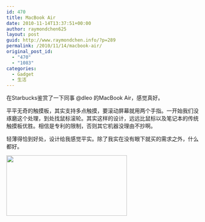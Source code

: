 ```yaml
---
id: 470
title: MacBook Air
date: 2010-11-14T13:37:51+00:00
author: raymondchen625
layout: post
guid: http://www.raymondchen.info/?p=289
permalink: /2010/11/14/macbook-air/
original_post_id:
  - "470"
  - "1083"
categories:
  - Gadget
  - 生活
---
```

在Starbucks鉴赏了一下同事 @dleo 的MacBook Air，感觉真好。

平平无奇的触摸板，其实支持多点触摸，要滚动屏幕就用两个手指。一开始我们没琢磨这个处理，到处找鼠标滚轮。其实这样的设计，远远比鼠标以及笔记本的传统触摸板优胜。相信是专利的限制，否则其它机器没理由不抄啊。

轻薄得恰到好处，设计给我感觉平实。除了我实在没有眼下就买的需求之外，什么都好。

<img alt="" src="http://t1.gstatic.com/images?q=tbn:ANd9GcTPYWleulTNq_m9S4fqZXK_MXCCGQfua5NCNy8md7gewFMjNJH_vA" title="MacBook Air" class="alignnone" width="316" height="159" />